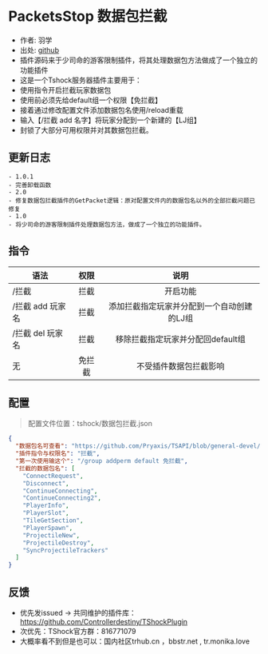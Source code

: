 # PacketsStop 数据包拦截

- 作者: 羽学
- 出处: [github](https://github.com/1242509682/PacketsStop/)
- 插件源码来于少司命的游客限制插件，将其处理数据包方法做成了一个独立的功能插件
- 这是一个Tshock服务器插件主要用于： 
- 使用指令开启拦截玩家数据包  
- 使用前必须先给default组一个权限【免拦截】  
- 接着通过修改配置文件添加数据包名使用/reload重载  
- 输入【/拦截 add 名字】将玩家分配到一个新建的【LJ组】  
- 封锁了大部分可用权限并对其数据包拦截。  
## 更新日志

```
- 1.0.1
- 完善卸载函数
- 2.0
- 修复数据包拦截插件的GetPacket逻辑：原对配置文件内的数据包名以外的全部拦截问题已修复
- 1.0
- 将少司命的游客限制插件处理数据包方法，做成了一个独立的功能插件。
```
## 指令

| 语法           |        权限         |   说明   |
| -------------- | :-----------------: | :------: |
| /拦截 | 拦截   | 开启功能 |
| /拦截 add 玩家名 | 拦截    |添加拦截指定玩家并分配到一个自动创建的LJ组|
| /拦截 del 玩家名 | 拦截    |移除拦截指定玩家并分配回default组|
| 无 | 免拦截   | 不受插件数据包拦截影响 |

## 配置
> 配置文件位置：tshock/数据包拦截.json
```json
{
  "数据包名可查看": "https://github.com/Pryaxis/TSAPI/blob/general-devel/TerrariaServerAPI/TerrariaApi.Server/PacketTypes.cs",
  "插件指令与权限名": "拦截",
  "第一次使用输这个": "/group addperm default 免拦截",
  "拦截的数据包名": [
    "ConnectRequest",
    "Disconnect",
    "ContinueConnecting",
    "ContinueConnecting2",
    "PlayerInfo",
    "PlayerSlot",
    "TileGetSection",
    "PlayerSpawn",
    "ProjectileNew",
    "ProjectileDestroy",
    "SyncProjectileTrackers"
  ]
}
```
## 反馈
- 优先发issued -> 共同维护的插件库：https://github.com/Controllerdestiny/TShockPlugin
- 次优先：TShock官方群：816771079
- 大概率看不到但是也可以：国内社区trhub.cn ，bbstr.net , tr.monika.love

